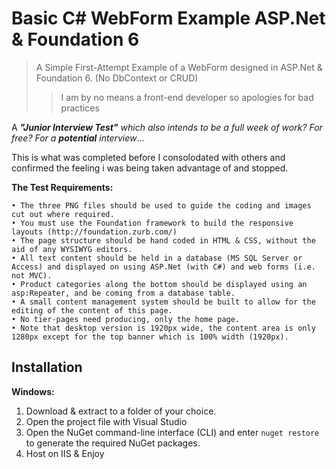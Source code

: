 # Basic C# WebForm Example ASP.Net & Foundation 6 
> A Simple First-Attempt Example of a WebForm designed in ASP.Net & Foundation 6. (No DbContext or CRUD)
>> I am by no means a front-end developer so apologies for bad practices

A ***"Junior Interview Test"*** *which also intends to be a full week of work? For free? For a **potential** interview*...

This is what was completed before I consolodated with others and confirmed the feeling i was being taken advantage of and stopped.


__**The Test Requirements:**__
```
• The three PNG files should be used to guide the coding and images cut out where required.
• You must use the Foundation framework to build the responsive layouts (http://foundation.zurb.com/)
• The page structure should be hand coded in HTML & CSS, without the aid of any WYSIWYG editors.
• All text content should be held in a database (MS SQL Server or Access) and displayed on using ASP.Net (with C#) and web forms (i.e. not MVC).
• Product categories along the bottom should be displayed using an asp:Repeater, and be coming from a database table.
• A small content management system should be built to allow for the editing of the content of this page.
• No tier-pages need producing, only the home page.
• Note that desktop version is 1920px wide, the content area is only 1280px except for the top banner which is 100% width (1920px).
```
## Installation

**Windows:**

1. Download & extract to a folder of your choice.
2. Open the project file with Visual Studio
3. Open the NuGet command-line interface (CLI) and enter `nuget restore` to generate the required NuGet packages.
4. Host on IIS & Enjoy
